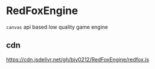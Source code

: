 # RedFoxEngine

`canvas` api based low quality game engine

## cdn
https://cdn.jsdelivr.net/gh/bjy0212/RedFoxEngine/redfox.js
